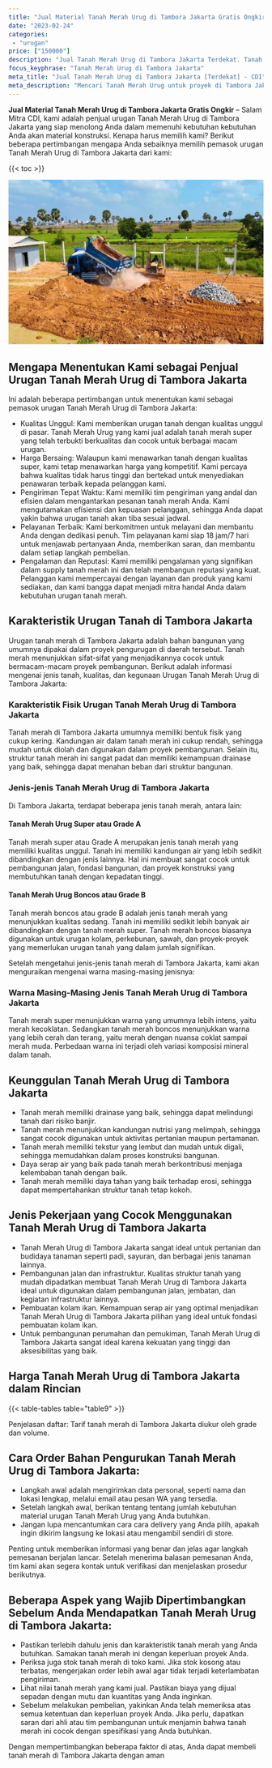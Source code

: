 ```yaml
---
title: "Jual Material Tanah Merah Urug di Tambora Jakarta Gratis Ongkir"
date: "2023-02-24"
categories:
 - "urugan"
price: ["150000"]
description: "Jual Tanah Merah Urug di Tambora Jakarta Terdekat. Tanah Merah Urug ini sering dipakai dalam proyek konstruksi sebagai bahan urugan yang berkualitas dan tepat guna. Silakan hubungi kami untuk informasi lebih lanjut."
focus_keyphrase: "Tanah Merah Urug di Tambora Jakarta"
meta_title: "Jual Tanah Merah Urug di Tambora Jakarta [Terdekat] - CDI"
meta_description: "Mencari Tanah Merah Urug untuk proyek di Tambora Jakarta? Kami memiliki Tanah Merah Urug berkualitas untuk urugan lahan. Dapatkan penawaran terbaik sekarang."
---
```


**Jual Material Tanah Merah Urug di Tambora Jakarta Gratis Ongkir** – Salam Mitra CDI, kami adalah penjual urugan Tanah Merah Urug di Tambora Jakarta yang siap menolong Anda dalam memenuhi kebutuhan kebutuhan Anda akan material konstruksi. Kenapa harus memilih kami? Berikut beberapa pertimbangan mengapa Anda sebaiknya memilih pemasok urugan Tanah Merah Urug di Tambora Jakarta dari kami:

{{< toc >}}

![Jual Material Tanah Merah Urug di Tambora Jakarta Gratis Ongkir](/images/tanah/tanah-urug-16.jpg)

## Mengapa Menentukan Kami sebagai Penjual Urugan Tanah Merah Urug di Tambora Jakarta

Ini adalah beberapa pertimbangan untuk menentukan kami sebagai pemasok urugan Tanah Merah Urug di Tambora Jakarta:

*   Kualitas Unggul: Kami memberikan urugan tanah dengan kualitas unggul di pasar. Tanah Merah Urug yang kami jual adalah tanah merah super yang telah terbukti berkualitas dan cocok untuk berbagai macam urugan.
*   Harga Bersaing: Walaupun kami menawarkan tanah dengan kualitas super, kami tetap menawarkan harga yang kompetitif. Kami percaya bahwa kualitas tidak harus tinggi dan bertekad untuk menyediakan penawaran terbaik kepada pelanggan kami.
*   Pengiriman Tepat Waktu: Kami memiliki tim pengiriman yang andal dan efisien dalam mengantarkan pesanan tanah merah Anda. Kami mengutamakan efisiensi dan kepuasan pelanggan, sehingga Anda dapat yakin bahwa urugan tanah akan tiba sesuai jadwal.
*   Pelayanan Terbaik: Kami berkomitmen untuk melayani dan membantu Anda dengan dedikasi penuh. Tim pelayanan kami siap 18 jam/7 hari untuk menjawab pertanyaan Anda, memberikan saran, dan membantu dalam setiap langkah pembelian.
*   Pengalaman dan Reputasi: Kami memiliki pengalaman yang signifikan dalam supply tanah merah ini dan telah membangun reputasi yang kuat. Pelanggan kami mempercayai dengan layanan dan produk yang kami sediakan, dan kami bangga dapat menjadi mitra handal Anda dalam kebutuhan urugan tanah merah.

## Karakteristik Urugan Tanah di Tambora Jakarta

Urugan tanah merah di Tambora Jakarta adalah bahan bangunan yang umumnya dipakai dalam proyek pengurugan di daerah tersebut. Tanah merah menunjukkan sifat-sifat yang menjadikannya cocok untuk bermacam-macam proyek pembangunan. Berikut adalah informasi mengenai jenis tanah, kualitas, dan kegunaan Urugan Tanah Merah Urug di Tambora Jakarta:

### Karakteristik Fisik Urugan Tanah Merah Urug di Tambora Jakarta

Tanah merah di Tambora Jakarta umumnya memiliki bentuk fisik yang cukup kering. Kandungan air dalam tanah merah ini cukup rendah, sehingga mudah untuk diolah dan digunakan dalam proyek pembangunan. Selain itu, struktur tanah merah ini sangat padat dan memiliki kemampuan drainase yang baik, sehingga dapat menahan beban dari struktur bangunan.

### Jenis-jenis Tanah Merah Urug di Tambora Jakarta

Di Tambora Jakarta, terdapat beberapa jenis tanah merah, antara lain:

#### Tanah Merah Urug Super atau Grade A

Tanah merah super atau Grade A merupakan jenis tanah merah yang memiliki kualitas unggul. Tanah ini memiliki kandungan air yang lebih sedikit dibandingkan dengan jenis lainnya. Hal ini membuat sangat cocok untuk pembangunan jalan, fondasi bangunan, dan proyek konstruksi yang membutuhkan tanah dengan kepadatan tinggi.

#### Tanah Merah Urug Boncos atau Grade B

Tanah merah boncos atau grade B adalah jenis tanah merah yang menunjukkan kualitas sedang. Tanah ini memiliki sedikit lebih banyak air dibandingkan dengan tanah merah super. Tanah merah boncos biasanya digunakan untuk urugan kolam, perkebunan, sawah, dan proyek-proyek yang memerlukan urugan tanah yang dalam jumlah signifikan.

Setelah mengetahui jenis-jenis tanah merah di Tambora Jakarta, kami akan menguraikan mengenai warna masing-masing jenisnya:

### Warna Masing-Masing Jenis Tanah Merah Urug di Tambora Jakarta

Tanah merah super menunjukkan warna yang umumnya lebih intens, yaitu merah kecoklatan. Sedangkan tanah merah boncos menunjukkan warna yang lebih cerah dan terang, yaitu merah dengan nuansa coklat sampai merah muda. Perbedaan warna ini terjadi oleh variasi komposisi mineral dalam tanah.

## Keunggulan Tanah Merah Urug di Tambora Jakarta

*   Tanah merah memiliki drainase yang baik, sehingga dapat melindungi tanah dari risiko banjir.
*   Tanah merah menunjukkan kandungan nutrisi yang melimpah, sehingga sangat cocok digunakan untuk aktivitas pertanian maupun pertamanan.
*   Tanah merah memiliki tekstur yang lembut dan mudah untuk digali, sehingga memudahkan dalam proses konstruksi bangunan.
*   Daya serap air yang baik pada tanah merah berkontribusi menjaga kelembaban tanah dengan baik.
*   Tanah merah memiliki daya tahan yang baik terhadap erosi, sehingga dapat mempertahankan struktur tanah tetap kokoh.

## Jenis Pekerjaan yang Cocok Menggunakan Tanah Merah Urug di Tambora Jakarta

*   Tanah Merah Urug di Tambora Jakarta sangat ideal untuk pertanian dan budidaya tanaman seperti padi, sayuran, dan berbagai jenis tanaman lainnya.
*   Pembangunan jalan dan infrastruktur. Kualitas struktur tanah yang mudah dipadatkan membuat Tanah Merah Urug di Tambora Jakarta ideal untuk digunakan dalam pembangunan jalan, jembatan, dan kegiatan infrastruktur lainnya.
*   Pembuatan kolam ikan. Kemampuan serap air yang optimal menjadikan Tanah Merah Urug di Tambora Jakarta pilihan yang ideal untuk fondasi pembuatan kolam ikan.
*   Untuk pembangunan perumahan dan pemukiman, Tanah Merah Urug di Tambora Jakarta sangat ideal karena kekuatan yang tinggi dan aksesibilitas yang baik.

## Harga Tanah Merah Urug di Tambora Jakarta dalam Rincian

{{< table-tables table="table9" >}}

Penjelasan daftar: Tarif tanah merah di Tambora Jakarta diukur oleh grade dan volume.

## Cara Order Bahan Pengurukan Tanah Merah Urug di Tambora Jakarta:

*   Langkah awal adalah mengirimkan data personal, seperti nama dan lokasi lengkap, melalui email atau pesan WA yang tersedia.
*   Setelah langkah awal, berikan tentang tentang jumlah kebutuhan material urugan Tanah Merah Urug yang Anda butuhkan.
*   Jangan lupa mencantumkan cara cara delivery yang Anda pilih, apakah ingin dikirim langsung ke lokasi atau mengambil sendiri di store.

Penting untuk memberikan informasi yang benar dan jelas agar langkah pemesanan berjalan lancar. Setelah menerima balasan pemesanan Anda, tim kami akan segera kontak untuk verifikasi dan menjelaskan prosedur berikutnya.

## Beberapa Aspek yang Wajib Dipertimbangkan Sebelum Anda Mendapatkan Tanah Merah Urug di Tambora Jakarta:

*   Pastikan terlebih dahulu jenis dan karakteristik tanah merah yang Anda butuhkan. Samakan tanah merah ini dengan keperluan proyek Anda.
*   Periksa juga stok tanah merah di toko kami. Jika stok kosong atau terbatas, mengerjakan order lebih awal agar tidak terjadi keterlambatan pengiriman.
*   Lihat nilai tanah merah yang kami jual. Pastikan biaya yang dijual sepadan dengan mutu dan kuantitas yang Anda inginkan.
*   Sebelum melakukan pembelian, yakinkan Anda telah memeriksa atas semua ketentuan dan keperluan proyek Anda. Jika perlu, dapatkan saran dari ahli atau tim pembangunan untuk menjamin bahwa tanah merah ini cocok dengan spesifikasi yang Anda butuhkan.

Dengan mempertimbangkan beberapa faktor di atas, Anda dapat membeli tanah merah di Tambora Jakarta dengan aman